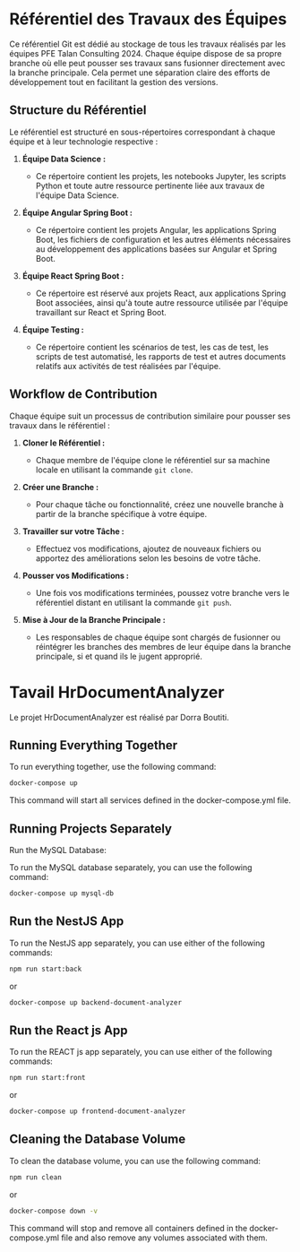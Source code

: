 # Référentiel des Travaux des Équipes

Ce référentiel Git est dédié au stockage de tous les travaux réalisés par les équipes PFE Talan Consulting 2024. Chaque équipe dispose de sa propre branche où elle peut pousser ses travaux sans fusionner directement avec la branche principale. Cela permet une séparation claire des efforts de développement tout en facilitant la gestion des versions.

## Structure du Référentiel

Le référentiel est structuré en sous-répertoires correspondant à chaque équipe et à leur technologie respective :

1. **Équipe Data Science :**
   - Ce répertoire contient les projets, les notebooks Jupyter, les scripts Python et toute autre ressource pertinente liée aux travaux de l'équipe Data Science.

2. **Équipe Angular Spring Boot :**
   - Ce répertoire contient les projets Angular, les applications Spring Boot, les fichiers de configuration et les autres éléments nécessaires au développement des applications basées sur Angular et Spring Boot.

3. **Équipe React Spring Boot :**
   - Ce répertoire est réservé aux projets React, aux applications Spring Boot associées, ainsi qu'à toute autre ressource utilisée par l'équipe travaillant sur React et Spring Boot.

4. **Équipe Testing :**
   - Ce répertoire contient les scénarios de test, les cas de test, les scripts de test automatisé, les rapports de test et autres documents relatifs aux activités de test réalisées par l'équipe.

## Workflow de Contribution

Chaque équipe suit un processus de contribution similaire pour pousser ses travaux dans le référentiel :

1. **Cloner le Référentiel :**
   - Chaque membre de l'équipe clone le référentiel sur sa machine locale en utilisant la commande `git clone`.

2. **Créer une Branche :**
   - Pour chaque tâche ou fonctionnalité, créez une nouvelle branche à partir de la branche spécifique à votre équipe.

3. **Travailler sur votre Tâche :**
   - Effectuez vos modifications, ajoutez de nouveaux fichiers ou apportez des améliorations selon les besoins de votre tâche.

4. **Pousser vos Modifications :**
   - Une fois vos modifications terminées, poussez votre branche vers le référentiel distant en utilisant la commande `git push`.

5. **Mise à Jour de la Branche Principale :**
   - Les responsables de chaque équipe sont chargés de fusionner ou réintégrer les branches des membres de leur équipe dans la branche principale, si et quand ils le jugent approprié.

# Tavail HrDocumentAnalyzer
Le projet HrDocumentAnalyzer est réalisé par Dorra Boutiti.

## Running Everything Together

To run everything together, use the following command:

```bash
docker-compose up
```
This command will start all services defined in the docker-compose.yml file.

## Running Projects Separately
Run the MySQL Database:

To run the MySQL database separately, you can use the following command:
```bash
docker-compose up mysql-db
```
## Run the NestJS App
To run the NestJS app separately, you can use either of the following commands:
```bash
npm run start:back
```
or
```bash
docker-compose up backend-document-analyzer
```
## Run the React js App
To run the REACT js app separately, you can use either of the following commands:
```bash
npm run start:front
```
or

```bash
docker-compose up frontend-document-analyzer
```
## Cleaning the Database Volume
To clean the database volume, you can use the following command:

```bash
npm run clean
```
or

```bash
docker-compose down -v
```
This command will stop and remove all containers defined in the docker-compose.yml file and also remove any volumes associated with them.